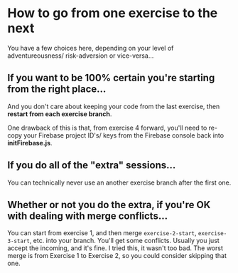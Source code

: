 # How to go from one exercise to the next
You have a few choices here, depending on your level of adventureousness/ risk-adversion or vice-versa...

## If you want to be 100% certain you're starting from the right place...
And you don't care about keeping your code from the last exercise, then **restart from each exercise branch**.

One drawback of this is that, from exercise 4 forward, you'll need to re-copy your Firebase project ID's/ keys from the Firebase console back into **initFirebase.js**.

## If you do all of the "extra" sessions...
You can technically never use an another exercise branch after the first one.

## Whether or not you do the extra, if you're OK with dealing with merge conflicts...
You can start from exercise 1, and then merge `exercise-2-start`, `exercise-3-start`, etc. into your branch. You'll get some conflicts. Usually you just accept the incoming, and it's fine. I tried this, it wasn't too bad. The worst merge is from Exercise 1 to Exercise 2, so you could consider skipping that one.
